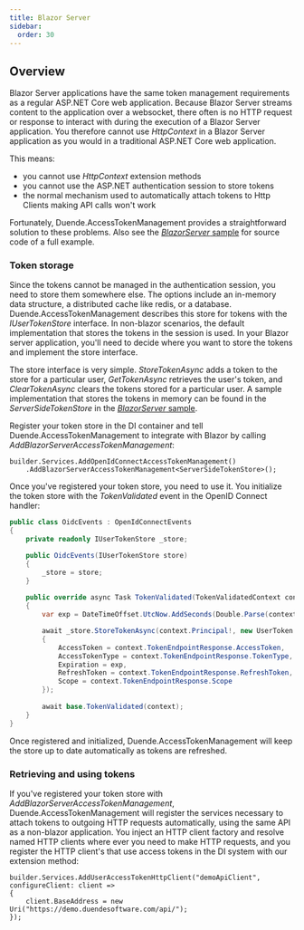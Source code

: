 ```yaml
---
title: Blazor Server
sidebar:
  order: 30
---
```



## Overview

Blazor Server applications have the same token management requirements as a regular ASP.NET Core web application. Because Blazor Server streams content to the application over a websocket, there often is no HTTP request or response to interact with during the execution of a Blazor Server application. You therefore cannot use *HttpContext* in a Blazor Server application as you would in a traditional ASP.NET Core web application.

This means:

* you cannot use *HttpContext* extension methods
* you cannot use the ASP.NET authentication session to store tokens
* the normal mechanism used to automatically attach tokens to Http Clients making API calls won't work

Fortunately, Duende.AccessTokenManagement provides a straightforward solution to these problems. Also see the [*BlazorServer* sample](https://github.com/DuendeSoftware/foss/tree/main/access-token-management/samples/BlazorServer) for source code of a full example.

### Token storage

Since the tokens cannot be managed in the authentication session, you need to store them somewhere else. The options include an in-memory data structure, a distributed cache like redis, or a database. Duende.AccessTokenManagement describes this store for tokens with the *IUserTokenStore* interface. In non-blazor scenarios, the default implementation that stores the tokens in the session is used. In your Blazor server application, you'll need to decide where you want to store the tokens and implement the store interface.

The store interface is very simple. *StoreTokenAsync* adds a token to the store for a particular user, *GetTokenAsync* retrieves the user's token, and *ClearTokenAsync* clears the tokens stored for a particular user. A sample implementation that stores the tokens in memory can be found in the *ServerSideTokenStore* in the [*BlazorServer* sample](https://github.com/DuendeSoftware/foss/tree/main/access-token-management/samples/BlazorServer).

Register your token store in the DI container and tell Duende.AccessTokenManagement to integrate with Blazor by calling *AddBlazorServerAccessTokenManagement<TTokenStore>*:

```
builder.Services.AddOpenIdConnectAccessTokenManagement()
    .AddBlazorServerAccessTokenManagement<ServerSideTokenStore>();
```

Once you've registered your token store, you need to use it. You initialize the token store with the *TokenValidated* event in the OpenID Connect handler:

```cs
public class OidcEvents : OpenIdConnectEvents
{
    private readonly IUserTokenStore _store;

    public OidcEvents(IUserTokenStore store)
    {
        _store = store;
    }
    
    public override async Task TokenValidated(TokenValidatedContext context)
    {
        var exp = DateTimeOffset.UtcNow.AddSeconds(Double.Parse(context.TokenEndpointResponse!.ExpiresIn));

        await _store.StoreTokenAsync(context.Principal!, new UserToken
        {
            AccessToken = context.TokenEndpointResponse.AccessToken,
            AccessTokenType = context.TokenEndpointResponse.TokenType,
            Expiration = exp,
            RefreshToken = context.TokenEndpointResponse.RefreshToken,
            Scope = context.TokenEndpointResponse.Scope
        });
        
        await base.TokenValidated(context);
    }
}
```

Once registered and initialized, Duende.AccessTokenManagement will keep the store up to date automatically as tokens are refreshed.

### Retrieving and using tokens

If you've registered your token store with *AddBlazorServerAccessTokenManagement*, Duende.AccessTokenManagement will register the services necessary to attach tokens to outgoing HTTP requests automatically, using the same API as a non-blazor application. You inject an HTTP client factory and resolve named HTTP clients where ever you need to make HTTP requests, and you register the HTTP client's that use access tokens in the DI system with our extension method: 

```
builder.Services.AddUserAccessTokenHttpClient("demoApiClient", configureClient: client =>
{
    client.BaseAddress = new Uri("https://demo.duendesoftware.com/api/");
});
```
